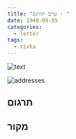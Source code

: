 ```yaml
---
title: "טרם תורגם - "
date: 1940-09-05
categories:
  - letter
tags:
  - rivka
---
```


![text](/pupko-papers/assets/images/1940-09-05-content2.jpg)

![addresses](/pupko-papers/assets/images/1940-09-05-addresses2.jpg)

## תרגום


## מקור

